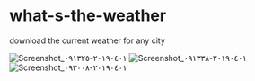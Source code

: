 # what-s-the-weather
download the current weather for any city

![Screenshot_٢٠١٩٠٤٠١-٠٩١٣٢٥](https://user-images.githubusercontent.com/15935347/55311813-368a3200-5464-11e9-885c-7d4241a440c7.png)
![Screenshot_٢٠١٩٠٤٠١-٠٩١٣٣٨](https://user-images.githubusercontent.com/15935347/55311814-368a3200-5464-11e9-8c3e-f7fbaa75b37f.png)
![Screenshot_٢٠١٩٠٤٠١-٠٩٣٠٠٨](https://user-images.githubusercontent.com/15935347/55311815-368a3200-5464-11e9-9436-92b11382fe72.png)
